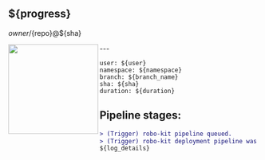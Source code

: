 ## ${progress} 

${owner}/${repo}@${sha}

<img align="left" width="180" src="https://tinyurl.com/rootojr">
---

```
user: ${user}
namespace: ${namespace}
branch: ${branch_name}
sha: ${sha}
duration: ${duration}
```

Pipeline stages:
---

```diff
> (Trigger) robo-kit pipeline queued.
> (Trigger) robo-kit deployment pipeline was triggered successfully  
${log_details}
```

